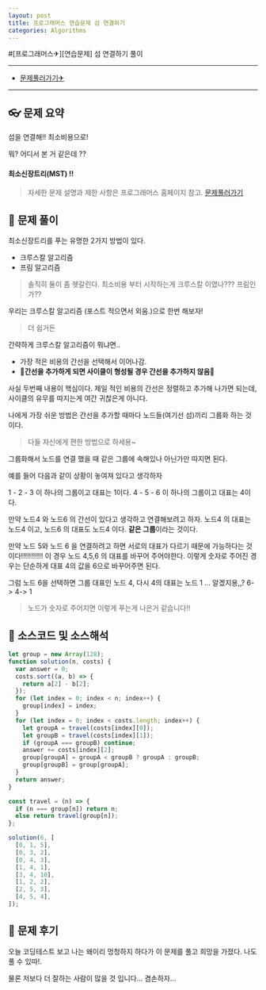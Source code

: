 ```yaml
---
layout: post
title: 프로그래머스 연습문제 섬 연결하기
categories: Algorithms
---
```


#[프로그래머스✈][연습문제] 섬 연결하기 풀이

---

- [문제풀러가기✈](https://programmers.co.kr/learn/courses/30/lessons/42861)

---

## 👓 문제 요약

섬을 연결해!! 최소비용으로!

뭐? 어디서 본 거 같은데 ??

#### 최소신장트리(MST) !!

> 자세한 문제 설명과 제한 사항은 프로그래머스 홈페이지 참고. [문제풀러가기](https://programmers.co.kr/learn/courses/30/lessons/42861)

## 🔑 문제 풀이

최소신장트리를 푸는 유명한 2가지 방법이 있다.

- 크루스칼 알고리즘
- 프림 알고리즘

> 솔직히 둘이 좀 헷갈린다. 최소비용 부터 시작하는게 크루스칼 이였나??? 프림인가??

우리는 크루스칼 알고리즘 (포스트 적으면서 외움.)으로 한번 해보자!

> 더 쉽거든

간략하게 크루스칼 알고리즘이 뭐냐면..

- 가장 적은 비용의 간선을 선택해서 이어나감.
- **🛑간선을 추가하게 되면 사이클이 형성될 경우 간선을 추가하지 않음🛑**

사실 두번째 내용이 핵심이다.
제일 적인 비용의 간선은 정렬하고 추가해 나가면 되는데, 사이클의 유무를 따지는게 여간 귀찮은게 아니다.

나에게 가장 쉬운 방법은 간선을 추가할 때마다 노드들(여기선 섬)끼리 그룹화 하는 것이다.

> 다들 자신에게 편한 방법으로 하세용~

그룹화해서 노드를 연결 했을 때 같은 그룹에 속해있나 아닌가만 따지면 된다.

예를 들어 다음과 같이 상황이 놓여져 있다고 생각하자

1 - 2 - 3 이 하나의 그룹이고 대표는 1이다.
4 - 5 - 6 이 하나의 그룹이고 대표는 4이다.

만약 노드4 와 노드6 의 간선이 있다고 생각하고 연결해보려고 하자.
노드4 의 대표는 노드4 이고, 노드6 의 대표도 노드4 이다. **같은 그룹**이라는 것이다.

만약 노드 5와 노드 6 을 연결하려고 하면 서로의 대표가 다르기 때문에 가능하다는 것이다!!!!!!!!!!!
이 경우 노드 4,5,6 의 대표를 바꾸어 주어야한다. 이렇게 숫자로 주어진 경우는 단순하게 대표 4의 값을 6으로 바꾸어주면 된다.

그럼 노드 6을 선택하면 그룹 대표인 노드 4, 다시 4의 대표는 노드 1 ... 알겠지용,,?
6-> 4-> 1

> 노드가 숫자로 주어지면 이렇게 푸는게 나은거 같습니다!!

## 🥽 소스코드 및 소스해석

```javascript
let group = new Array(128);
function solution(n, costs) {
  var answer = 0;
  costs.sort((a, b) => {
    return a[2] - b[2];
  });
  for (let index = 0; index < n; index++) {
    group[index] = index;
  }
  for (let index = 0; index < costs.length; index++) {
    let groupA = travel(costs[index][0]);
    let groupB = travel(costs[index][1]);
    if (groupA === groupB) continue;
    answer += costs[index][2];
    group[groupA] = groupA < groupB ? groupA : groupB;
    group[groupB] = group[groupA];
  }
  return answer;
}

const travel = (n) => {
  if (n === group[n]) return n;
  else return travel(group[n]);
};

solution(6, [
  [0, 1, 5],
  [0, 3, 2],
  [0, 4, 3],
  [1, 4, 1],
  [3, 4, 10],
  [1, 2, 2],
  [2, 5, 3],
  [4, 5, 4],
]);
```

## 🔨 문제 후기

오늘 코딩테스트 보고 나는 왜이리 멍청하지 하다가 이 문제를 풀고 희망을 가졌다.
나도 풀 수 있따!.

물론 저보다 더 잘하는 사람이 많을 것 입니다... 겸손하자...
